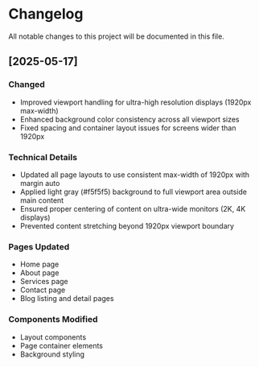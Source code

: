 # Changelog

All notable changes to this project will be documented in this file.

## [2025-05-17]

### Changed
- Improved viewport handling for ultra-high resolution displays (1920px max-width)
- Enhanced background color consistency across all viewport sizes
- Fixed spacing and container layout issues for screens wider than 1920px

### Technical Details
- Updated all page layouts to use consistent max-width of 1920px with margin auto
- Applied light gray (#f5f5f5) background to full viewport area outside main content
- Ensured proper centering of content on ultra-wide monitors (2K, 4K displays)
- Prevented content stretching beyond 1920px viewport boundary

### Pages Updated
- Home page
- About page
- Services page
- Contact page
- Blog listing and detail pages

### Components Modified
- Layout components
- Page container elements
- Background styling